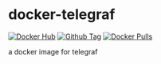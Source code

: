 # docker-telegraf
[![Docker Hub](https://img.shields.io/badge/docker-ready-blue.svg)](https://registry.hub.docker.com/u/bbailey/telegraf/) [![Github Tag](https://img.shields.io/github/tag/benfb/docker-telegraf.svg)](https://github.com/benfb/docker-telegraf/releases/tag/v0.1.4) [![Docker Pulls](   https://img.shields.io/docker/pulls/bbailey/telegraf.svg)](https://registry.hub.docker.com/u/bbailey/telgraf/)

a docker image for telegraf

